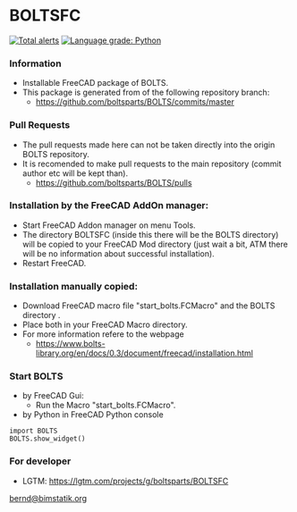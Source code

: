 # BOLTSFC
[![Total alerts](https://img.shields.io/lgtm/alerts/g/boltsparts/BOLTSFC.svg?logo=lgtm&logoWidth=18)](https://lgtm.com/projects/g/boltsparts/BOLTSFC/alerts/) [![Language grade: Python](https://img.shields.io/lgtm/grade/python/g/boltsparts/BOLTSFC.svg?logo=lgtm&logoWidth=18)](https://lgtm.com/projects/g/boltsparts/BOLTSFC/context:python)  
### Information
* Installable FreeCAD package of BOLTS.
* This package is generated from of the following repository branch:
    * https://github.com/boltsparts/BOLTS/commits/master


### Pull Requests
* The pull requests made here can not be taken directly into the origin BOLTS repository.
* It is recomended to make pull requests to the main repository (commit author etc will be kept than).
    * https://github.com/boltsparts/BOLTS/pulls


### Installation by the FreeCAD AddOn manager:
* Start FreeCAD Addon manager on menu Tools.
* The directory BOLTSFC (inside this there will be the BOLTS directory) will be copied to your FreeCAD Mod directory (just wait a bit, ATM there will be no information about successful installation).
* Restart FreeCAD.


### Installation manually copied:
* Download FreeCAD macro file "start_bolts.FCMacro" and the BOLTS directory .
* Place both in your FreeCAD Macro directory.
* For more information refere to the webpage
    * https://www.bolts-library.org/en/docs/0.3/document/freecad/installation.html


### Start BOLTS
* by FreeCAD Gui:
    * Run the Macro "start_bolts.FCMacro".
* by Python in FreeCAD Python console
```
import BOLTS
BOLTS.show_widget()
```


### For developer
* LGTM: https://lgtm.com/projects/g/boltsparts/BOLTSFC



bernd@bimstatik.org
